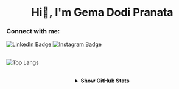 <div id="header" align="center">
<!--   <img src="https://media.giphy.com/media/Qo2dupDib32rkTY4hX/giphy.gif" width="200"/> -->
  <h1>Hi👋, I'm Gema Dodi Pranata</h1>
</div>

<p align="center">
<!--   I am an enthusiastic graduate in Informatics with a specific interest in web development and software engineering. Proficient in building and optimizing websites, with a strong foundation in programming languages such as JavaScript, and PHP. I am eager to apply the theoretical knowledge gained from lectures to real-world projects and challenges. I have the ability to adapt quickly to new technologies and environments. I am highly enthusiastic about contributing to innovative solutions and driving meaningful impact in the technology industry. -->
</p>

<h3 align="left" class="heading-element" dir="auto">Connect with me:</h3>
<div id="badges">
  <a href="javascript:void(0);" onclick="window.open('https://www.linkedin.com/in/gemadp/')" rel="noopener noreferrer">
    <img src="https://img.shields.io/badge/LinkedIn-%230A66C2?style=for-the-badge&logo=linkedin&logoColor=white" alt="LinkedIn Badge"/>
  </a>
  <a href="javascript:void(0);" onclick="window.open('https://www.instagram.com/gemadp01/')" rel="noopener noreferrer">
    <img src="https://img.shields.io/badge/Instagram-%23E4405F?style=for-the-badge&logo=instagram&logoColor=white" alt="Instagram Badge"/>
  </a>
</div>

<br>

![Top Langs](https://github-readme-stats.vercel.app/api/top-langs/?username=gemadp01&hide_progress=true)

<br>

<details align="center">
  <summary>
    <b>Show GitHub Stats</b>
  </summary>
  
  <p dir="auto">
    <a target="_blank" rel="noopener noreferrer nofollow" href="https://github-readme-stats.vercel.app/api?username=gemadp01&show_icons=true&theme=tokyonight">
      <img src="https://github-readme-stats.vercel.app/api?username=gemadp01&show_icons=true&theme=tokyonight" alt="gemadp01" style="max-width: 100%;">
    </a>
  </p>
</details>
<!---
gemadp01/gemadp01 is a ✨ special ✨ repository because its `README.md` (this file) appears on your GitHub profile.
You can click the Preview link to take a look at your changes.
--->
